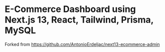 # E-Commerce Dashboard using Next.js 13, React, Tailwind, Prisma, MySQL

Forked from https://github.com/AntonioErdeljac/next13-ecommerce-admin
